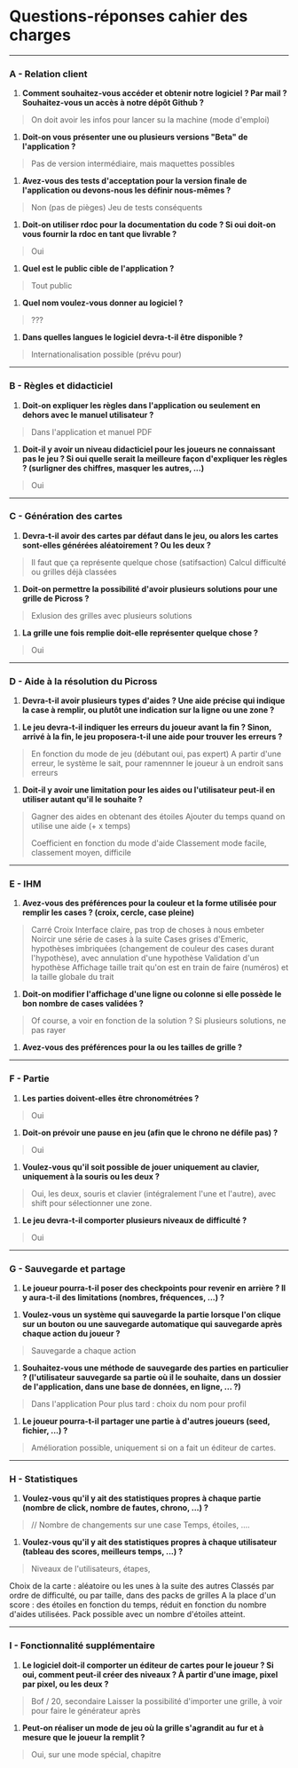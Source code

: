 # Questions-réponses cahier des charges

-----

### A - Relation client

1. **Comment souhaitez-vous accéder et obtenir notre logiciel ? Par mail ? Souhaitez-vous un accès à notre dépôt Github ?**
> On doit avoir les infos pour lancer su la machine (mode d'emploi)

1. **Doit-on vous présenter une ou plusieurs versions "Beta" de l'application ?**
> Pas de version intermédiaire, mais maquettes possibles

1. **Avez-vous des tests d'acceptation pour la version finale de l'application ou devons-nous les définir nous-mêmes ?**
> Non (pas de pièges)
> Jeu de tests conséquents

1. **Doit-on utiliser rdoc pour la documentation du code ? Si oui doit-on vous fournir la rdoc en tant que livrable ?**
> Oui

1. **Quel est le public cible de l'application ?**
> Tout public

1. **Quel nom voulez-vous donner au logiciel ?**
> ???

1. **Dans quelles langues le logiciel devra-t-il être disponible ?**
> Internationalisation possible (prévu pour)

-----

### B - Règles et didacticiel

1. **Doit-on expliquer les règles dans l'application ou seulement en dehors avec le manuel utilisateur ?**
> Dans l'application et manuel PDF

1. **Doit-il y avoir un niveau didacticiel pour les joueurs ne connaissant pas le jeu ? Si oui quelle serait la meilleure façon d'expliquer les règles ? (surligner des chiffres, masquer les autres, ...)**
> Oui

-----

### C - Génération des cartes

1. **Devra-t-il avoir des cartes par défaut dans le jeu, ou alors les cartes sont-elles générées aléatoirement ? Ou les deux ?**
> Il faut que ça représente quelque chose (satifsaction)
> Calcul difficulté ou grilles déjà classées

1. **Doit-on permettre la possibilité d'avoir plusieurs solutions pour une grille de Picross ?**
> Exlusion des grilles avec plusieurs solutions

1. **La grille une fois remplie doit-elle représenter quelque chose ?**
> Oui

-----

### D - Aide à la résolution du Picross

1. **Devra-t-il avoir plusieurs types d'aides ? Une aide précise qui indique la case à remplir, ou plutôt une indication sur la ligne ou une zone ?**
> 

1. **Le jeu devra-t-il indiquer les erreurs du joueur avant la fin ? Sinon, arrivé à la fin, le jeu proposera-t-il une aide pour trouver les erreurs ?**
> En fonction du mode de jeu (débutant oui, pas expert)
> A partir d'une erreur, le système le sait, pour ramennner le joueur à un endroit sans erreurs

1.  **Doit-il y avoir une limitation pour les aides ou l'utilisateur peut-il en utiliser autant qu'il le souhaite ?**
> Gagner des aides en obtenant des étoiles
> Ajouter du temps quand on utilise une aide (+ x temps)
> 
> Coefficient en fonction du mode d'aide
> Classement mode facile, classement moyen, difficile

-----

### E - IHM

1. **Avez-vous des préférences pour la couleur et la forme utilisée pour remplir les cases ? (croix, cercle, case pleine)**
> Carré
> Croix
> Interface claire, pas trop de choses à nous embeter
> Noircir une série de cases à la suite
> Cases grises d'Emeric, hypothèses imbriquées (changement de couleur des cases durant l'hypothèse), avec annulation d'une hypothèse
> Validation d'un hypothèse
> Affichage taille trait qu'on est en train de faire (numéros) et la taille globale du trait 

1. **Doit-on modifier l'affichage d'une ligne ou colonne si elle possède le bon nombre de cases validées ?**
> Of course, a voir en fonction de la solution ?
> Si plusieurs solutions, ne pas rayer

1. **Avez-vous des préférences pour la ou les tailles de grille ?**
> 

-----

### F - Partie

1. **Les parties doivent-elles être chronométrées ?**
> Oui

1. **Doit-on prévoir une pause en jeu (afin que le chrono ne défile pas) ?**
> Oui

1. **Voulez-vous qu'il soit possible de jouer uniquement au clavier, uniquement à la souris ou les deux ?**
> Oui, les deux, souris et clavier (intégralement l'une et l'autre), avec shift pour sélectionner une zone.

1. **Le jeu devra-t-il comporter plusieurs niveaux de difficulté ?**
> Oui

-----

### G - Sauvegarde et partage


1. **Le joueur pourra-t-il poser des checkpoints pour revenir en arrière ? Il y aura-t-il des limitations (nombres, fréquences, ...) ?**
> 

1. **Voulez-vous un système qui sauvegarde la partie lorsque l'on clique sur un bouton ou une sauvegarde automatique qui sauvegarde après chaque action du joueur ?**
> Sauvegarde a chaque action

1. **Souhaitez-vous une méthode de sauvegarde des parties en particulier ? (l'utilisateur sauvegarde sa partie où il le souhaite, dans un dossier de l'application, dans une base de données, en ligne, ... ?)**
> Dans l'application
> Pour plus tard : choix du nom pour profil

1. **Le joueur pourra-t-il partager une partie à d'autres joueurs (seed, fichier, ...) ?**
> Amélioration possible, uniquement si on a fait un éditeur de cartes.

-----

### H - Statistiques

1. **Voulez-vous qu'il y ait des statistiques propres à chaque partie (nombre de click, nombre de fautes, chrono, ...) ?**
> // Nombre de changements sur une case
> Temps, étoiles, ....

1. **Voulez-vous qu'il y ait des statistiques propres à chaque utilisateur (tableau des scores, meilleurs temps, ...) ?**
> Niveaux de l'utilisateurs, étapes, 

Choix de la carte : aléatoire ou les unes à la suite des autres
Classés par ordre de difficulté, ou par taille, dans des packs de grilles
A la place d'un score : des étoiles en fonction du temps, réduit en fonction du nombre d'aides utilisées.
Pack possible avec un nombre d'étoiles atteint.

-----

### I - Fonctionnalité supplémentaire

1. **Le logiciel doit-il comporter un éditeur de cartes pour le joueur ? Si oui, comment peut-il créer des niveaux ? À partir d'une image, pixel par pixel, ou les deux ?**
> Bof / 20, secondaire
> Laisser la possibilité d'importer une grille, à voir pour faire le générateur après

1. **Peut-on réaliser un mode de jeu où la grille s'agrandit au fur et à mesure que le joueur la remplit ?**
> Oui, sur une mode spécial, chapitre